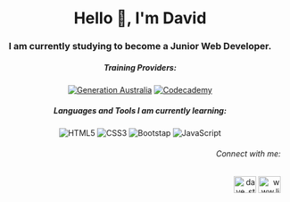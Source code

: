<h1 align="center">Hello 👋, I'm David</h1>
<h3 align="center">I am currently studying to become a Junior Web Developer. </h3>

<h5 align="center">Training Providers:</h5>
<p align="center">
<a href="https://australia.generation.org/"><img src="https://user-images.githubusercontent.com/105700512/173226452-6ddc48f0-8e37-420e-8311-6dd2b10357f0.png" alt= "Generation Australia"></a>
<a href=https://www.codecademy.com><img src= "https://img.shields.io/badge/Codecademy-FFF0E5?style=for-the-badge&logo=codecademy&logoColor=1F243A" alt= "Codecademy"><a/></p>


<h5 align="center">Languages and Tools I am currently learning:</h5>
<p align="center">
 <img src="https://img.shields.io/badge/html5-%23E34F26.svg?style=for-the-badge&logo=html5&logoColor=white" alt="HTML5">
 <img src= "https://img.shields.io/badge/css3-%231572B6.svg?style=for-the-badge&logo=css3&logoColor=white" alt="CSS3">
 <img src="https://img.shields.io/badge/bootstrap-%23563D7C.svg?style=for-the-badge&logo=bootstrap&logoColor=white" alt="Bootstap">
 <img src="https://img.shields.io/badge/javascript-%23323330.svg?style=for-the-badge&logo=javascript&logoColor=%23F7DF1E" alt="JavaScript">
</p>





<h6 align="right">Connect with me:</h6>
<p align="right">
<a href="https://twitter.com/dave_stewie" target="blank"><img align="center" src="https://raw.githubusercontent.com/rahuldkjain/github-profile-readme-generator/master/src/images/icons/Social/twitter.svg" alt="dave_stewie" height="30" width="40" /></a>
<a href="https://linkedin.com/in/www.linkedin.com/in/david-stewart-09879623b" target="blank"><img align="center" src="https://raw.githubusercontent.com/rahuldkjain/github-profile-readme-generator/master/src/images/icons/Social/linked-in-alt.svg" alt="www.linkedin.com/in/david-stewart-09879623b" height="30" width="40" /></a>
</p>
</div>



<!--
**web4locals/web4locals** is a ✨ _special_ ✨ repository because its `README.md` (this file) appears on your GitHub profile.

Here are some ideas to get you started:

- 🔭 I’m currently working on ...
- 🌱 I’m currently learning ...
- 👯 I’m looking to collaborate on ...
- 🤔 I’m looking for help with ...
- 💬 Ask me about ...
- 📫 How to reach me: ...
- 😄 Pronouns: ...
- ⚡ Fun fact: ...
-->
